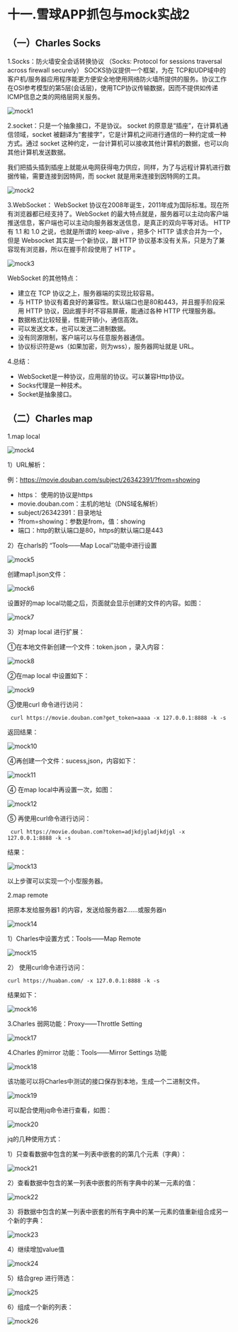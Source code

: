# 十一.雪球APP抓包与mock实战2
## （一）Charles Socks
1.Socks：防火墙安全会话转换协议 （Socks: Protocol for sessions traversal across firewall securely） SOCKS协议提供一个框架，为在 TCP和UDP域中的客户机/服务器应用程序能更方便安全地使用网络防火墙所提供的服务。协议工作在OSI参考模型的第5层(会话层)，使用TCP协议传输数据，因而不提供如传递 ICMP信息之类的网络层网关服务。

![mock1](https://github.com/tete1987/picture_resource/blob/master/Http%E5%9B%BE/mock1.png)


2.socket：只是一个抽象接口，不是协议。
socket 的原意是“插座”，在计算机通信领域，socket 被翻译为“套接字”，它是计算机之间进行通信的一种约定或一种方式。通过 socket 这种约定，一台计算机可以接收其他计算机的数据，也可以向其他计算机发送数据。

我们把插头插到插座上就能从电网获得电力供应，同样，为了与远程计算机进行数据传输，需要连接到因特网，而 socket 就是用来连接到因特网的工具。

![mock2](https://github.com/tete1987/picture_resource/blob/master/Http%E5%9B%BE/mock2.png)


3.WebSocket：
WebSocket 协议在2008年诞生，2011年成为国际标准。现在所有浏览器都已经支持了。WebSocket 的最大特点就是，服务器可以主动向客户端推送信息，客户端也可以主动向服务器发送信息，是真正的双向平等对话。
HTTP 有 1.1 和 1.0 之说，也就是所谓的 keep-alive ，把多个 HTTP 请求合并为一个，但是 Websocket 其实是一个新协议，跟 HTTP 协议基本没有关系，只是为了兼容现有浏览器，所以在握手阶段使用了 HTTP 。

![mock3](https://github.com/tete1987/picture_resource/blob/master/Http%E5%9B%BE/mock3.png)

WebSocket 的其他特点：
- 建立在 TCP 协议之上，服务器端的实现比较容易。
- 与 HTTP 协议有着良好的兼容性。默认端口也是80和443，并且握手阶段采用 HTTP 协议，因此握手时不容易屏蔽，能通过各种 HTTP 代理服务器。
- 数据格式比较轻量，性能开销小，通信高效。
- 可以发送文本，也可以发送二进制数据。
- 没有同源限制，客户端可以与任意服务器通信。
- 协议标识符是ws（如果加密，则为wss），服务器网址就是 URL。 

4.总结：
- WebSocket是一种协议，应用层的协议。可以兼容Http协议。
- Socks代理是一种技术。
- Socket是抽象接口。

## （二）Charles map
1.map local

![mock4](https://github.com/tete1987/picture_resource/blob/master/Http%E5%9B%BE/mock4.png)

1）URL解析：

例：https://movie.douban.com/subject/26342391/?from=showing
- https： 使用的协议是https
- movie.douban.com：主机的地址（DNS域名解析）
- subject/26342391：目录地址
- ?from=showing：参数是from，值：showing
- 端口：http的默认端口是80，https的默认端口是443

2）在charls的 “Tools——Map Local”功能中进行设置

![mock5](https://github.com/tete1987/picture_resource/blob/master/Http%E5%9B%BE/mock5.png)

创建map1.json文件：

![mock6](https://github.com/tete1987/picture_resource/blob/master/Http%E5%9B%BE/mock6.png)

设置好的map local功能之后，页面就会显示创建的文件的内容。如图：

![mock7](https://github.com/tete1987/picture_resource/blob/master/Http%E5%9B%BE/mock7.png)

3）对map local 进行扩展：

①在本地文件新创建一个文件：token.json ，录入内容：

![mock8](https://github.com/tete1987/picture_resource/blob/master/Http%E5%9B%BE/mock8.png)

②在map local 中设置如下：

![mock9](https://github.com/tete1987/picture_resource/blob/master/Http%E5%9B%BE/mock9.png)

③使用curl 命令进行访问：
```
 curl https://movie.douban.com?get_token=aaaa -x 127.0.0.1:8888 -k -s
```

返回结果：

![mock10](https://github.com/tete1987/picture_resource/blob/master/Http%E5%9B%BE/mock10.png)


④再创建一个文件：sucess,json，内容如下：

![mock11](https://github.com/tete1987/picture_resource/blob/master/Http%E5%9B%BE/mock11.png)

④ 在map local中再设置一次，如图：

![mock12](https://github.com/tete1987/picture_resource/blob/master/Http%E5%9B%BE/mock12.png)

⑤ 再使用curl命令进行访问：
```
 curl https://movie.douban.com?token=adjkdjgladjkdjgl -x 127.0.0.1:8888 -k -s
```

结果：

![mock13](https://github.com/tete1987/picture_resource/blob/master/Http%E5%9B%BE/mock13.png)

以上步骤可以实现一个小型服务器。

2.map remote

把原本发给服务器1 的内容，发送给服务器2……或服务器n

![mock14](https://github.com/tete1987/picture_resource/blob/master/Http%E5%9B%BE/mock14.png)

1）Charles中设置方式：Tools——Map Remote

![mock15](https://github.com/tete1987/picture_resource/blob/master/Http%E5%9B%BE/mock15.png)

2） 使用curl命令进行访问：
```
curl https://huaban.com/ -x 127.0.0.1:8888 -k -s
```

结果如下：

![mock16](https://github.com/tete1987/picture_resource/blob/master/Http%E5%9B%BE/mock16.png)


3.Charles 弱网功能：Proxy——Throttle Setting

![mock17](https://github.com/tete1987/picture_resource/blob/master/Http%E5%9B%BE/mock17.png)

4.Charles 的mirror 功能：Tools——Mirror Settings 功能

![mock18](https://github.com/tete1987/picture_resource/blob/master/Http%E5%9B%BE/mock18.png)

该功能可以将Charles中测试的接口保存到本地，生成一个二进制文件。

![mock19](https://github.com/tete1987/picture_resource/blob/master/Http%E5%9B%BE/mock19.png)

可以配合使用jq命令进行查看，如图：

![mock20](https://github.com/tete1987/picture_resource/blob/master/Http%E5%9B%BE/mock20.png)

jq的几种使用方式：

1）只查看数据中包含的某一列表中嵌套的的第几个元素（字典）：

![mock21](https://github.com/tete1987/picture_resource/blob/master/Http%E5%9B%BE/mock21.png)

2）查看数据中包含的某一列表中嵌套的所有字典中的某一元素的值：

![mock22](https://github.com/tete1987/picture_resource/blob/master/Http%E5%9B%BE/mock22.png)

3）将数据中包含的某一列表中嵌套的所有字典中的某一元素的值重新组合成另一个新的字典：

![mock23](https://github.com/tete1987/picture_resource/blob/master/Http%E5%9B%BE/mock23.png)

4）继续增加value值

![mock24](https://github.com/tete1987/picture_resource/blob/master/Http%E5%9B%BE/mock24.png)

5）结合grep 进行筛选：

![mock25](https://github.com/tete1987/picture_resource/blob/master/Http%E5%9B%BE/mock25.png)

6）组成一个新的列表：

![mock26](https://github.com/tete1987/picture_resource/blob/master/Http%E5%9B%BE/mock26.png)

